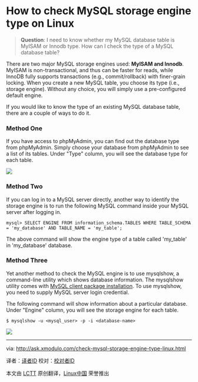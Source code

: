 How to check MySQL storage engine type on Linux
================================================================================
> **Question**: I need to know whether my MySQL database table is MyISAM or Innodb type. How can I check the type of a MySQL database table? 

There are two major MySQL storage engines used: **MyISAM and Innodb**. MyISAM is non-transactional, and thus can be faster for reads, while InnoDB fully supports transactions (e.g., commit/rollback) with finer-grain locking. When you create a new MySQL table, you choose its type (i.e., storage engine). Without any choice, you will simply use a pre-configured default engine.

If you would like to know the type of an existing MySQL database table, there are a couple of ways to do it.

### Method One ###

If you have access to phpMyAdmin, you can find out the database type from phpMyAdmin. Simply choose your database from phpMyAdmin to see a list of its tables. Under "Type" column, you will see the database type for each table.

![](https://farm4.staticflickr.com/3871/14526575875_c1da3d9c7a_z.jpg)

### Method Two ###

If you can log in to a MySQL server directly, another way to identify the storage engine is to run the following MySQL command inside your MySQL server after logging in.

    mysql> SELECT ENGINE FROM information_schema.TABLES WHERE TABLE_SCHEMA = 'my_database' AND TABLE_NAME = 'my_table';

The above command will show the engine type of a table called 'my_table' in 'my_database' database.

### Method Three ###

Yet another method to check the MySQL engine is to use mysqlshow, a command-line utility which shows database information. The mysqlshow utility comes with [MySQL client package installation][1]. To use mysqlshow, you need to supply MySQL server login credential.

The following command will show information about a particular database. Under "Engine" column, you will see the storage engine for each table.

    $ mysqlshow -u <mysql_user> -p -i <database-name>

![](https://farm4.staticflickr.com/3845/14340200549_8fbe7ea7b5_z.jpg)

--------------------------------------------------------------------------------

via: http://ask.xmodulo.com/check-mysql-storage-engine-type-linux.html

译者：[译者ID](https://github.com/译者ID) 校对：[校对者ID](https://github.com/校对者ID)

本文由 [LCTT](https://github.com/LCTT/TranslateProject) 原创翻译，[Linux中国](http://linux.cn/) 荣誉推出

[1]:http://xmodulo.com/2013/06/how-to-install-mysql-server-and-client-on-linux.html
